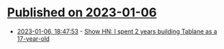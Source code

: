 # [Published on 2023-01-06](index.md)

* [2023-01-06, 18:47:53](https://news.ycombinator.com/item?id=34279062) - [Show HN: I spent 2 years building Tablane as a 17-year-old](https://github.com/Tablane/tablane)
